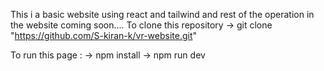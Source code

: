 
This i a basic website using react and tailwind and rest of the operation in the website coming soon....
To clone this repository
-> git clone "https://github.com/S-kiran-k/vr-website.git"

To run this page :
-> npm install 
-> npm run dev


